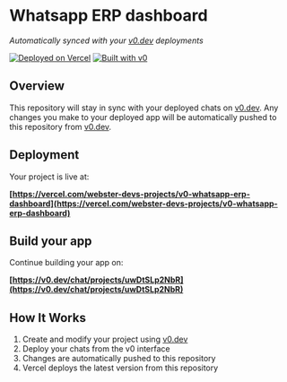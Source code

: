 # Whatsapp ERP dashboard

*Automatically synced with your [v0.dev](https://v0.dev) deployments*

[![Deployed on Vercel](https://img.shields.io/badge/Deployed%20on-Vercel-black?style=for-the-badge&logo=vercel)](https://vercel.com/webster-devs-projects/v0-whatsapp-erp-dashboard)
[![Built with v0](https://img.shields.io/badge/Built%20with-v0.dev-black?style=for-the-badge)](https://v0.dev/chat/projects/uwDtSLp2NbR)

## Overview

This repository will stay in sync with your deployed chats on [v0.dev](https://v0.dev).
Any changes you make to your deployed app will be automatically pushed to this repository from [v0.dev](https://v0.dev).

## Deployment

Your project is live at:

**[https://vercel.com/webster-devs-projects/v0-whatsapp-erp-dashboard](https://vercel.com/webster-devs-projects/v0-whatsapp-erp-dashboard)**

## Build your app

Continue building your app on:

**[https://v0.dev/chat/projects/uwDtSLp2NbR](https://v0.dev/chat/projects/uwDtSLp2NbR)**

## How It Works

1. Create and modify your project using [v0.dev](https://v0.dev)
2. Deploy your chats from the v0 interface
3. Changes are automatically pushed to this repository
4. Vercel deploys the latest version from this repository
